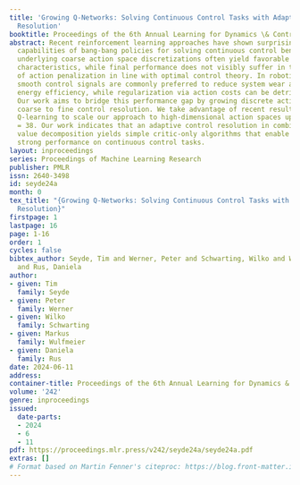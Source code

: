 ```yaml
---
title: 'Growing Q-Networks: Solving Continuous Control Tasks with Adaptive Control
  Resolution'
booktitle: Proceedings of the 6th Annual Learning for Dynamics \& Control Conference
abstract: Recent reinforcement learning approaches have shown surprisingly strong
  capabilities of bang-bang policies for solving continuous control benchmarks. The
  underlying coarse action space discretizations often yield favorable exploration
  characteristics, while final performance does not visibly suffer in the absence
  of action penalization in line with optimal control theory. In robotics applications,
  smooth control signals are commonly preferred to reduce system wear and improve
  energy efficiency, while regularization via action costs can be detrimental to exploration.
  Our work aims to bridge this performance gap by growing discrete action spaces from
  coarse to fine control resolution. We take advantage of recent results in decoupled
  Q-learning to scale our approach to high-dimensional action spaces up to dim(A)
  = 38. Our work indicates that an adaptive control resolution in combination with
  value decomposition yields simple critic-only algorithms that enable surprisingly
  strong performance on continuous control tasks.
layout: inproceedings
series: Proceedings of Machine Learning Research
publisher: PMLR
issn: 2640-3498
id: seyde24a
month: 0
tex_title: "{Growing Q-Networks: Solving Continuous Control Tasks with Adaptive Control
  Resolution}"
firstpage: 1
lastpage: 16
page: 1-16
order: 1
cycles: false
bibtex_author: Seyde, Tim and Werner, Peter and Schwarting, Wilko and Wulfmeier, Markus
  and Rus, Daniela
author:
- given: Tim
  family: Seyde
- given: Peter
  family: Werner
- given: Wilko
  family: Schwarting
- given: Markus
  family: Wulfmeier
- given: Daniela
  family: Rus
date: 2024-06-11
address:
container-title: Proceedings of the 6th Annual Learning for Dynamics & Control Conference
volume: '242'
genre: inproceedings
issued:
  date-parts:
  - 2024
  - 6
  - 11
pdf: https://proceedings.mlr.press/v242/seyde24a/seyde24a.pdf
extras: []
# Format based on Martin Fenner's citeproc: https://blog.front-matter.io/posts/citeproc-yaml-for-bibliographies/
---
```

